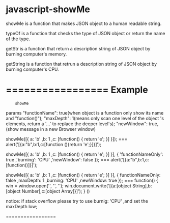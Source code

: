 javascript-showMe
=================

showMe is a function that makes JSON object to a human readable string.

typeOf is a function that checks the type of JSON object or return the name of the type.

getStr is a function that return a description string of JSON object by burning computer's memory.

getString is a function that retrun a description string of JSON object by burning computer's CPU.

=================
Example
=================
        showMe


params
        "functionName": true(when object is a function only show its name and "function()");
        "maxDepth": 1(means only scan one level of the object 's elements, return a '...' to replace the deeper level's);
        "newWindow": true,(show message in a new Browser window)

showMe([{
        a: 'b'
	,b: 1
	,c: [function() {
		return 'e';
	}]
}]); === alert('[{a:"b",b:1,c:[function (){return \'e\';}]}]');

showMe([{
	a: 'b'
	,b: 1
	,c: [function() {
		return 'e';
	}]
}], {
	'functionNameOnly': true
	,'burning': 'CPU'
	,'newWindow': false
}); === alert('[{a:"b",b:1,c:[function()]}]');

showMe([{
	a: 'b'
	,b: 1
	,c: [function() {
		return 'e';
	}]
}], {
	functionNameOnly: false
	,maxDepth: 1
	,burning: 'CPU'
	,newWindow: true
}); === function() {
	win = window.open('', '', '');
	win.document.write('[{a:[object String],b:[object Number],c:[object Array]}]');
} ()

notice: if stack overflow please try to use burnig: 'CPU' ,and set the maxDepth low;

=================
